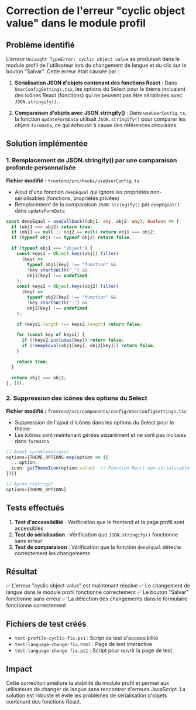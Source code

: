 # Correction de l'erreur "cyclic object value" dans le module profil

## Problème identifié

L'erreur `Uncaught TypeError: cyclic object value` se produisait dans le module profil de l'utilisateur lors du changement de langue et du clic sur le bouton "Salvar". Cette erreur était causée par :

1. **Sérialisation JSON d'objets contenant des fonctions React** : Dans `UserConfigSettings.tsx`, les options du Select pour le thème incluaient des icônes React (fonctions) qui ne peuvent pas être sérialisées avec `JSON.stringify()`.

2. **Comparaison d'objets avec JSON.stringify()** : Dans `useUserConfig.ts`, la fonction `updateFormData` utilisait `JSON.stringify()` pour comparer les objets `formData`, ce qui échouait à cause des références circulaires.

## Solution implémentée

### 1. Remplacement de JSON.stringify() par une comparaison profonde personnalisée

**Fichier modifié :** `frontend/src/hooks/useUserConfig.ts`

- Ajout d'une fonction `deepEqual` qui ignore les propriétés non-sérialisables (fonctions, propriétés privées)
- Remplacement de la comparaison `JSON.stringify()` par `deepEqual()` dans `updateFormData`

```typescript
const deepEqual = useCallback((obj1: any, obj2: any): boolean => {
  if (obj1 === obj2) return true;
  if (obj1 == null || obj2 == null) return obj1 === obj2;
  if (typeof obj1 !== typeof obj2) return false;

  if (typeof obj1 === "object") {
    const keys1 = Object.keys(obj1).filter(
      (key) =>
        typeof obj1[key] !== "function" &&
        !key.startsWith("_") &&
        obj1[key] !== undefined
    );
    const keys2 = Object.keys(obj2).filter(
      (key) =>
        typeof obj2[key] !== "function" &&
        !key.startsWith("_") &&
        obj2[key] !== undefined
    );

    if (keys1.length !== keys2.length) return false;

    for (const key of keys1) {
      if (!keys2.includes(key)) return false;
      if (!deepEqual(obj1[key], obj2[key])) return false;
    }

    return true;
  }

  return obj1 === obj2;
}, []);
```

### 2. Suppression des icônes des options du Select

**Fichier modifié :** `frontend/src/components/config/UserConfigSettings.tsx`

- Suppression de l'ajout d'icônes dans les options du Select pour le thème
- Les icônes sont maintenant gérées séparément et ne sont pas incluses dans `formData`

```typescript
// Avant (problématique)
options={THEME_OPTIONS.map(option => ({
  ...option,
  icon: getThemeIcon(option.value)  // Fonction React non-sérialisable
}))}

// Après (corrigé)
options={THEME_OPTIONS}
```

## Tests effectués

1. **Test d'accessibilité** : Vérification que le frontend et la page profil sont accessibles
2. **Test de sérialisation** : Vérification que `JSON.stringify()` fonctionne sans erreur
3. **Test de comparaison** : Vérification que la fonction `deepEqual` détecte correctement les changements

## Résultat

✅ L'erreur "cyclic object value" est maintenant résolue
✅ Le changement de langue dans le module profil fonctionne correctement
✅ Le bouton "Salvar" fonctionne sans erreur
✅ La détection des changements dans le formulaire fonctionne correctement

## Fichiers de test créés

- `test-profile-cyclic-fix.ps1` : Script de test d'accessibilité
- `test-language-change-fix.html` : Page de test interactive
- `test-language-change-fix.ps1` : Script pour ouvrir la page de test

## Impact

Cette correction améliore la stabilité du module profil et permet aux utilisateurs de changer de langue sans rencontrer d'erreurs JavaScript. La solution est robuste et évite les problèmes de sérialisation d'objets contenant des fonctions React.
